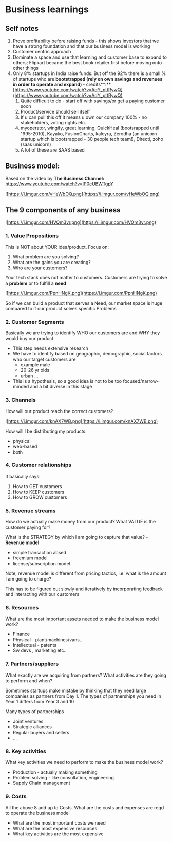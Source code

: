 # Business learnings

## Self notes

1. Prove profitability before raising funds - this shows investors that we have a strong foundation and that our business model is working
2. Customer centric approach
3. Dominate a space and use that learning and customer base to expand to others; Flipkart became the best book retailer first before moving onto other things
4. Only 8% startups in India raise funds. But off the 92% there is a small % of startups who are **bootstrapped (rely on own savings and revenues in order to operate and expand) -** credits**:** [https://www.youtube.com/watch?v=AdY_pttRywQ](https://www.youtube.com/watch?v=AdY_pttRywQ)
    1. Quite difficult to do - start off with savings/or get a paying customer soon
    2. Product/service should sell itself
    3. If u can pull this off it means u own our company 100% - no stakeholders, voting rights etc.
    4. myoperator, wingify, great learning, QuickHeal (bootsrapped until 1995-2010), Kayako, FusionCharts, kaleyra, Zerodha (an unicorn startup which is bootsrapped - 30 people tech team!), Directi, zoho (saas unicorn)
    5. A lot of these are SAAS based 

## Business model:

Based on the video by **The Business Channel:** https://www.youtube.com/watch?v=IP0cUBWTgpY

![https://i.imgur.com/vHeWbOQ.png](https://i.imgur.com/vHeWbOQ.png)

## The 9 components of any business

![https://i.imgur.com/HVQm3vr.png](https://i.imgur.com/HVQm3vr.png)

### 1. Value Propositions

This is NOT about YOUR idea/product. Focus on:

1. What problem are you solving?
2. What are the gains you are creating?
3. Who are your customers?

Your tech stack does not matter to customers. Customers are trying to solve a **problem** or to fulfill a **need**

![https://i.imgur.com/PpnHNgK.png](https://i.imgur.com/PpnHNgK.png)

So if we can build a product that serves a Need, our market space is huge compared to if our product solves specific Problems

### 2. Customer Segments

Basically we are trying to identify WHO our customers are and WHY they would buy our product

- This step needs extensive research
- We have to identify based on geographic, demographic, social factors who our target customers are
    - example male
    - 20-26 yr olds
    - urban ...
- This is a hypothesis, so a good idea is not to be too focused/narrow-minded and a bit diverse in this stage

### 3. Channels

How will our product reach the correct customers?

![https://i.imgur.com/knAX7WB.png](https://i.imgur.com/knAX7WB.png)

How will I be distributing my products:

- physical
- web-based
- both

### 4. Customer relationships

It basically says:

1. How to GET customers
2. How to KEEP customers
3. How to GROW customers

### 5. Revenue streams

How do we actually make money from our product? What VALUE is the customer paying for?

What is the STRATEGY by which I am going to capture that value? - **Revenue model**

- simple transaction absed
- freemium model
- license/subscription model

Note, revenue model is different from pricing tactics, i.e. what is the amount I am going to charge?

This has to be figured out slowly and iteratively by incorporating feedback and interacting with our customers

### 6. Resources

What are the most important assets needed to make the business model work?

- Finance
- Physical - plant/machines/vans..
- Intellectual - patents
- Sw devs , marketing etc..

### 7. Partners/suppliers

What exactly are we acquiring from partners? What activities are they going to perform and when?

Sometimes startups make mistake by thinking that they need large companies as partners from Day 1. The types of partnerships you need in Year 1 differs from Year 3 and 10

Many types of partnerships

- Joint ventures
- Strategic alliances
- Regular buyers and sellers
- ...

### 8. Key activities

What key activities we need to perform to make the business model work?

- Production - actually making something
- Problem solving - like consultation, engineering
- Supply Chain management

### 9. Costs

All the above 8 add up to Costs. What are the costs and expenses are reqd to operate the business model

- What are the most important costs we need
- What are the most expensive resources
- What key activities are the most expensive